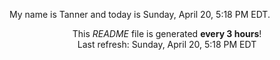 My name is Tanner and today is Sunday, April 20, 5:18 PM EDT.

<p align="center">This <i>README</i> file is generated <b>every 3 hours</b>!</br>Last refresh: Sunday, April 20, 5:18 PM EDT<br /></p>
